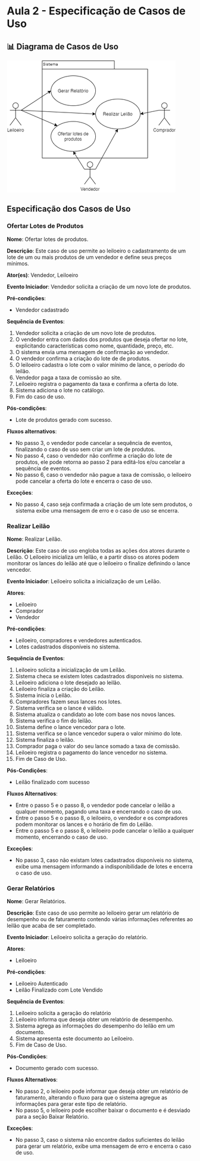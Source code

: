 # Aula 2 - Especificação de Casos de Uso

## 📊 Diagrama de Casos de Uso

![image info](./diagrama_casos_de_uso.png)

## Especificação dos Casos de Uso

### Ofertar Lotes de Produtos

**Nome**: Ofertar lotes de produtos.

**Descrição**: Este caso de uso permite ao leiloeiro o cadastramento de um lote de um ou mais produtos de um vendedor e define seus preços mínimos.

**Ator(es)**: Vendedor, Leiloeiro

**Evento Iniciador**: Vendedor solicita a criação de um novo lote de produtos.

**Pré-condições**:

- Vendedor cadastrado

**Sequência de Eventos**:

1. Vendedor solicita a criação de um novo lote de produtos.
2. O vendedor entra com dados dos produtos que deseja ofertar no lote, explicitando características como nome, quantidade, preço, etc.
3. O sistema envia uma mensagem de confirmação ao vendedor.
4. O vendedor confirma a criação do lote de de produtos.
5. O leiloeiro cadastra o lote com o valor mínimo de lance, o período do leilão.
6. Vendedor paga a taxa de comissão ao site.
7. Leiloeiro registra o pagamento da taxa e confirma a oferta do lote.
8. Sistema adiciona o lote no catálogo.
9. Fim do caso de uso.

**Pós-condições**: 

- Lote de produtos gerado com sucesso.

**Fluxos alternativos**: 

- No passo 3, o vendedor pode cancelar a sequência de eventos, finalizando o caso de uso sem criar um lote de produtos.
- No passo 4, caso o vendedor não confirme a criação do lote de produtos, ele pode retorna ao passo 2 para editá-los e/ou cancelar a sequência de eventos.
- No passo 6, caso o vendedor não pague a taxa de comissão, o leiloeiro pode cancelar a oferta do lote e encerra o caso de uso.

**Exceções**:

- No passo 4, caso seja confirmada a criação de um lote sem produtos, o sistema exibe uma mensagem de erro e o caso de uso se encerra.

### Realizar Leilão

**Nome**: Realizar Leilão.

**Descrição**: Este caso de uso engloba todas as ações dos atores durante o Leilão. O Leiloeiro inicializa um leilão, e a partir disso os atores podem monitorar os lances do leilão até que o leiloeiro o finalize definindo o lance vencedor.

**Evento Iniciador**: Leiloeiro solicita a inicialização de um Leilão.

**Atores**:

 - Leiloeiro
 - Comprador
 - Vendedor

**Pré-condições**: 

- Leiloeiro, compradores e vendedores autenticados.
- Lotes cadastrados disponíveis no sistema.

**Sequência de Eventos**:

1. Leiloeiro solicita a inicialização de um Leilão.
2. Sistema checa se existem lotes cadastrados disponíveis no sistema.
3. Leiloeiro adiciona o lote desejado ao leilão.
4. Leiloeiro finaliza a criação do Leilão.
5. Sistema inicia o Leilão.
6. Compradores fazem seus lances nos lotes.
7. Sistema verifica se o lance é válido.
8. Sistema atualiza o candidato ao lote com base nos novos lances.
9. Sistema verifica o fim do leilão.
10. Sistema define o lance vencedor para o lote.
11. Sistema verifica se o lance vencedor supera o valor mínimo do lote.
12. Sistema finaliza o leilão.
13. Comprador paga o valor do seu lance somado a taxa de comissão.
14. Leiloeiro registra o pagamento do lance vencedor no sistema. 
15. Fim de Caso de Uso.

**Pós-Condições**:

 - Leilão finalizado com sucesso

**Fluxos Alternativos**:

 - Entre o passo 5 e o passo 8, o vendedor pode cancelar o leilão a qualquer momento, pagando uma taxa e encerrando o caso de uso.
 - Entre o passo 5 e o passo 8, o leiloeiro, o vendedor e os compradores podem monitorar os lances e o horário de fim do Leilão.
 - Entre o passo 5 e o passo 8, o leiloeiro pode cancelar o leilão a qualquer momento, encerrando o caso de uso.

**Exceções**:

 - No passo 3, caso não existam lotes cadastrados disponíveis no sistema, exibe uma mensagem informando a indisponibilidade de lotes e encerra o caso de uso.

### Gerar Relatórios

**Nome**: Gerar Relatórios.

**Descrição**: Este caso de uso permite ao leiloeiro gerar um relatório de desempenho ou de faturamento contendo várias informações referentes ao leilão que acaba de ser completado.

**Evento Iniciador**: Leiloeiro solicita a geração do relatório.

**Atores**:

 - Leiloeiro

**Pré-condições**: 

- Leiloeiro Autenticado
- Leilão Finalizado com Lote Vendido

**Sequência de Eventos**:

1. Leiloeiro solicita a geração do relatório
2. Leiloeiro informa que deseja obter um relatório de desempenho.
3. Sistema agrega as informações do desempenho do leilão em um documento.
4. Sistema apresenta este documento ao Leiloeiro.
5. Fim de Caso de Uso.

**Pós-Condições**:

 - Documento gerado com sucesso.

**Fluxos Alternativos**:

 - No passo 2, o leiloeiro pode informar que deseja obter um relatório de faturamento, alterando o fluxo para que o sistema agregue as informações para gerar este tipo de relatório.
 - No passo 5, o leiloeiro pode escolher baixar o documento e é desviado para a seção Baixar Relatório.

**Exceções**:

 - No passo 3, caso o sistema não encontre dados suficientes do leilão para gerar um relatório, exibe uma mensagem de erro e encerra o caso de uso.
